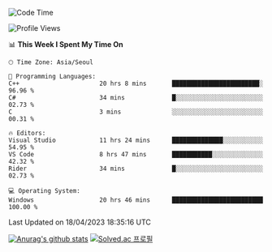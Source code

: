 <!--START_SECTION:waka-->
![Code Time](http://img.shields.io/badge/Code%20Time-137%20hrs%2033%20mins-blue)

![Profile Views](http://img.shields.io/badge/Profile%20Views-0-blue)

📊 **This Week I Spent My Time On** 

```text
🕑︎ Time Zone: Asia/Seoul

💬 Programming Languages: 
C++                      20 hrs 8 mins       ████████████████████████░   96.96 % 
C#                       34 mins             █░░░░░░░░░░░░░░░░░░░░░░░░   02.73 % 
C                        3 mins              ░░░░░░░░░░░░░░░░░░░░░░░░░   00.31 % 

🔥 Editors: 
Visual Studio            11 hrs 24 mins      ██████████████░░░░░░░░░░░   54.95 % 
VS Code                  8 hrs 47 mins       ███████████░░░░░░░░░░░░░░   42.32 % 
Rider                    34 mins             █░░░░░░░░░░░░░░░░░░░░░░░░   02.73 % 

💻 Operating System: 
Windows                  20 hrs 46 mins      █████████████████████████   100.00 % 
```


 Last Updated on 18/04/2023 18:35:16 UTC
<!--END_SECTION:waka-->
[![Anurag's github stats](https://github-readme-stats.vercel.app/api?username=heosumin518)](https://github.com/anuraghazra/github-readme-stats)
[![Solved.ac
프로필](http://mazassumnida.wtf/api/v2/generate_badge?boj=heosumin)](https://solved.ac/heosumin)
